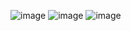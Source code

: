 ![image](https://user-images.githubusercontent.com/58285947/234281130-2783f758-df00-446b-a90c-e13c79c9d8e9.png)
![image](https://user-images.githubusercontent.com/58285947/234281231-6380b184-caaa-4e43-9578-f3f0b2aa6296.png)
![image](https://user-images.githubusercontent.com/58285947/234281267-4a7b7c15-059a-4ca1-b5d5-b86c9d9bfd8c.png)
